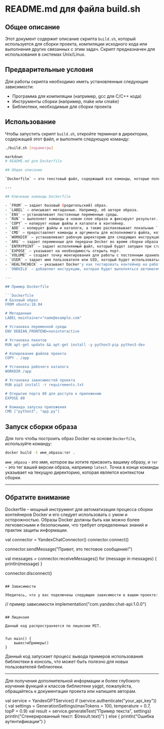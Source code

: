 # README.md для файла build.sh

## Общее описание

Этот документ содержит описание скрипта `build.sh`, который используется для сборки проекта, компиляции исходного кода или выполнения других связанных с этим задач. Скрипт предназначен для использования в системах Unix/Linux.

## Предварительные условия

Для работы скрипта необходимо иметь установленные следующие зависимости:

- Программа для компиляции (например, gcc для C/C++ кода)
- Инструменты сборки (например, make или cmake)
- Библиотеки, необходимые для сборки проекта

## Использование

Чтобы запустить скрипт `build.sh`, откройте терминал в директории, содержащей этот файл, и выполните следующую команду:

```bash
./build.sh [параметры]

markdown
# README.md для Dockerfile

## Общее описание

`Dockerfile` — это текстовый файл, содержащий все команды, которые пользователь может выполнить в командной строке для сборки образа Docker. С помощью `docker build` можно выполнить последовательность инструкций из `Dockerfile` для создания автоматизированного сборщика образа.

---

## Ключевые команды Dockerfile

- `FROM` — задает базовый (родительский) образ.
- `LABEL` — описывает метаданные. Например, об авторе образа.
- `ENV` — устанавливает постоянные переменные среды.
- `RUN` — выполняет команды в новом слое образа и фиксирует результат.
- `COPY` — копирует новые файлы и каталоги в контейнер.
- `ADD` — копирует файлы и каталоги, а также распаковывает локальные `.tar` файлы в контейнер.
- `CMD` — предоставляет команды и аргументы для исполняемого файла, который будет запущен при старте контейнера.
- `WORKDIR` — устанавливает рабочую директорию для следующих инструкций.
- `ARG` — задает переменные для передачи Docker во время сборки образа.
- `ENTRYPOINT` — задает исполняемый файл, который будет запущен при старте контейнера.
- `EXPOSE` — указывает на необходимость открыть порт.
- `VOLUME` — создает точку монтирования для работы с постоянным хранилищем.
- `USER` — задает имя пользователя или UID, который будет использоваться при запуске контейнера.
- `HEALTHCHECK` — указывает Docker'у как тестировать контейнер на работоспособность.
- `ONBUILD` — добавляет инструкцию, которая будет выполняться автоматически при сборке образа на основе созданного образа.

---

## Пример Dockerfile

```Dockerfile
# Базовый образ
FROM ubuntu:18.04

# Метаданные
LABEL maintainer="name@example.com"

# Установка переменной среды
ENV DEBIAN_FRONTEND=noninteractive

# Установка пакетов
RUN apt-get update && apt-get install -y python3-pip python3-dev

# Копирование файлов проекта
COPY . /app

# Установка рабочего каталога
WORKDIR /app

# Установка зависимостей проекта
RUN pip3 install -r requirements.txt

# Открытие порта 80 для доступа к приложению
EXPOSE 80

# Команда запуска приложения
CMD ["python3", "app.py"]
```

## Запуск сборки образа

Для того чтобы построить образ Docker на основе `Dockerfile`, используйте команду:

```sh
docker build -t имя_образа:тег .
```

`имя_образа` - это имя, которое вы хотите присвоить вашему образу, и `тег` - это тег вашей версии образа, например `latest`. Точка в конце команды указывает на текущую директорию, которая является контекстом сборки.

---

## Обратите внимание

Dockerfile – мощный инструмент для автоматизации процесса сборки контейнеров Docker и его следует использовать с умом и осторожностью. Образы Docker должны быть как можно более легковесными и безопасными, что требует определенных знаний и практик защиты информации.

val connector = YandexChatConnector()
connector.connect()

connector.sendMessage("Привет, это тестовое сообщение!")

val messages = connector.receiveMessages()
for (message in messages) {
    println(message)
}

connector.disconnect()
```

## Зависимости

Убедитесь, что у вас подключены следующие зависимости в вашем проекте:

```
// пример зависимости
implementation("com.yandex:chat-api:1.0.0")
```

## Лицензия

Данный код распространяется по лицензии MIT.


fun main() {
    вывестиПримеры()
}
```

Данный код запускает процесс вывода примеров использования библиотеки в консоль, что может быть полезно для новых пользователей библиотеки.

---

Для получения дополнительной информации и более глубокого изучения функций и классов библиотеки yagpt, пожалуйста, обращайтесь к документации проекта или напишите авторам.

val service = YandexGPTService()
if (service.authenticate("your_api_key")) {
    val settings = GenerationSettings(maxTokens = 100, temperature = 0.7, topP = 0.9)
    val result = service.generateText("Пример текста", settings)
    println("Сгенерированный текст: ${result.text}")
} else {
    println("Ошибка аутентификации")
}
